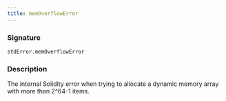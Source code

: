 ```yaml
---
title: memOverflowError
---
```


### Signature

```solidity
stdError.memOverflowError
```

### Description

The internal Solidity error when trying to allocate a dynamic memory array with more than 2^64-1 items.

